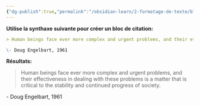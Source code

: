 ```yaml
---
{"dg-publish":true,"permalink":"/obsidian-learn/2-formatage-de-texte/bloc-citation/"}
---
```


**Utilise la synthaxe suivante pour créer un bloc de citation:**
```md
> Human beings face ever more complex and urgent problems, and their effectiveness in dealing with these problems is a matter that is critical to the stability and continued progress of society.

\- Doug Engelbart, 1961
```

**Résultats:** 
> Human beings face ever more complex and urgent problems, and their effectiveness in dealing with these problems is a matter that is critical to the stability and continued progress of society.

\- Doug Engelbart, 1961